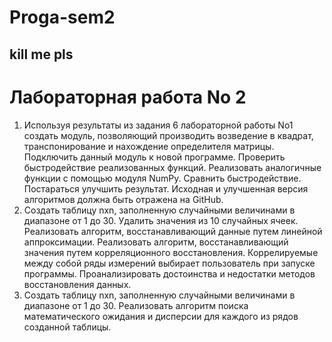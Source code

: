 # Proga-sem2
## kill me pls
# Лабораторная работа No 2
1) Используя результаты из задания 6 лабораторной работы No1 создать модуль, позволяющий производить возведение в квадрат, транспонирование и нахождение определителя матрицы. Подключить данный модуль к новой программе. Проверить быстродействие реализованных функций. Реализовать аналогичные функции с помощью модуля NumPy. Сравнить быстродействие. Постараться улучшить результат. Исходная и улучшенная версия алгоритмов должна быть отражена на GitHub.
2) Создать таблицу nxn, заполненную случайными величинами в диапазоне от 1 до 30. Удалить значения из 10 случайных ячеек. Реализовать алгоритм, восстанавливающий данные путем линейной аппроксимации. Реализовать алгоритм, восстанавливающий значения путем корреляционного восстановления. Коррелируемые между собой ряды измерений выбирает пользователь при запуске программы. Проанализировать достоинства и недостатки методов восстановления данных.
3) Создать таблицу nxn, заполненную случайными величинами в диапазоне от 1 до 30. Реализовать алгоритм поиска математического ожидания и дисперсии для каждого из рядов созданной таблицы.
